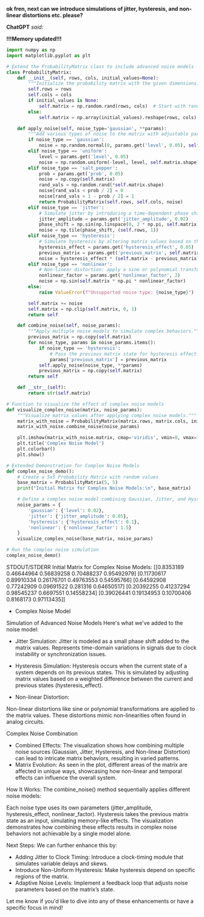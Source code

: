 **ok fren, next can we introduce simulations of jitter, hysteresis, and non-linear distortions etc. please?**


**ChatGPT** _said:_

**!!!Memory updated!!!**

```python
import numpy as np
import matplotlib.pyplot as plt

# Extend the ProbabilityMatrix class to include advanced noise models
class ProbabilityMatrix:
    def __init__(self, rows, cols, initial_values=None):
        """Initialize the probability matrix with the given dimensions."""
        self.rows = rows
        self.cols = cols
        if initial_values is None:
            self.matrix = np.random.rand(rows, cols)  # Start with random probabilities
        else:
            self.matrix = np.array(initial_values).reshape(rows, cols)

    def apply_noise(self, noise_type='gaussian', **params):
        """Add various types of noise to the matrix with adjustable parameters."""
        if noise_type == 'gaussian':
            noise = np.random.normal(0, params.get('level', 0.05), self.matrix.shape)
        elif noise_type == 'uniform':
            level = params.get('level', 0.05)
            noise = np.random.uniform(-level, level, self.matrix.shape)
        elif noise_type == 'salt_pepper':
            prob = params.get('prob', 0.05)
            noise = np.copy(self.matrix)
            rand_vals = np.random.rand(*self.matrix.shape)
            noise[rand_vals < prob / 2] = 0
            noise[rand_vals > 1 - prob / 2] = 1
            return ProbabilityMatrix(self.rows, self.cols, noise)
        elif noise_type == 'jitter':
            # Simulate jitter by introducing a time-dependent phase shift
            jitter_amplitude = params.get('jitter_amplitude', 0.02)
            phase_shift = np.sin(np.linspace(0, 2 * np.pi, self.matrix.shape[1])) * jitter_amplitude
            noise = np.tile(phase_shift, (self.rows, 1))
        elif noise_type == 'hysteresis':
            # Simulate hysteresis by altering matrix values based on their previous state
            hysteresis_effect = params.get('hysteresis_effect', 0.05)
            previous_matrix = params.get('previous_matrix', self.matrix)
            noise = hysteresis_effect * (self.matrix - previous_matrix)
        elif noise_type == 'nonlinear':
            # Non-linear distortion: apply a sine or polynomial transformation
            nonlinear_factor = params.get('nonlinear_factor', 2)
            noise = np.sin(self.matrix * np.pi * nonlinear_factor)
        else:
            raise ValueError(f"Unsupported noise type: {noise_type}")

        self.matrix += noise
        self.matrix = np.clip(self.matrix, 0, 1)
        return self

    def combine_noise(self, noise_params):
        """Apply multiple noise models to simulate complex behaviors."""
        previous_matrix = np.copy(self.matrix)
        for noise_type, params in noise_params.items():
            if noise_type == 'hysteresis':
                # Pass the previous matrix state for hysteresis effect
                params['previous_matrix'] = previous_matrix
            self.apply_noise(noise_type, **params)
            previous_matrix = np.copy(self.matrix)
        return self

    def __str__(self):
        return str(self.matrix)

# Function to visualize the effect of complex noise models
def visualize_complex_noise(matrix, noise_params):
    """Visualize matrix values after applying complex noise models."""
    matrix_with_noise = ProbabilityMatrix(matrix.rows, matrix.cols, initial_values=matrix.matrix.copy())
    matrix_with_noise.combine_noise(noise_params)

    plt.imshow(matrix_with_noise.matrix, cmap='viridis', vmin=0, vmax=1)
    plt.title('Complex Noise Model')
    plt.colorbar()
    plt.show()

# Extended Demonstration for Complex Noise Models
def complex_noise_demo():
    # Create a 5x5 Probability Matrix with random values
    base_matrix = ProbabilityMatrix(5, 5)
    print("Initial Matrix for Complex Noise Models:\n", base_matrix)

    # Define a complex noise model combining Gaussian, Jitter, and Hysteresis
    noise_params = {
        'gaussian': {'level': 0.02},
        'jitter': {'jitter_amplitude': 0.05},
        'hysteresis': {'hysteresis_effect': 0.1},
        'nonlinear': {'nonlinear_factor': 1.5}
    }
    visualize_complex_noise(base_matrix, noise_params)

# Run the complex noise simulation
complex_noise_demo()
```

STDOUT/STDERR
Initial Matrix for Complex Noise Models:
 [[0.8353189  0.46644964 0.56839258 0.70488237 0.95492979]
 [0.11730617 0.89910334 0.26176701 0.49763553 0.54595766]
 [0.64592908 0.77242909 0.09691522 0.281316   0.64650517]
 [0.20392255 0.41237294 0.98545237 0.6697551  0.14558234]
 [0.39026441 0.19134953 0.10700406 0.8168173  0.97113435]]

- Complex Noise Model



Simulation of Advanced Noise Models
Here's what we've added to the noise model:


- Jitter Simulation:
Jitter is modeled as a small phase shift added to the matrix values.
Represents time-domain variations in signals due to clock instability or synchronization issues.

- Hysteresis Simulation:
Hysteresis occurs when the current state of a system depends on its previous states.
This is simulated by adjusting matrix values based on a weighted difference between the current and previous states (hysteresis_effect).

- Non-linear Distortion:

Non-linear distortions like sine or polynomial transformations are applied to the matrix values.
These distortions mimic non-linearities often found in analog circuits.

Complex Noise Combination
- Combined Effects: The visualization shows how combining multiple noise sources (Gaussian, Jitter, Hysteresis, and Non-linear Distortion) can lead to intricate matrix behaviors, resulting in varied patterns.
- Matrix Evolution: As seen in the plot, different areas of the matrix are affected in unique ways, showcasing how non-linear and temporal effects can influence the overall system.

How It Works:
The combine_noise() method sequentially applies different noise models:

Each noise type uses its own parameters (jitter_amplitude, hysteresis_effect, nonlinear_factor).
Hysteresis takes the previous matrix state as an input, simulating memory-like effects.
The visualization demonstrates how combining these effects results in complex noise behaviors not achievable by a single model alone.

Next Steps:
We can further enhance this by:

- Adding Jitter to Clock Timing: Introduce a clock-timing module that simulates variable delays and skews.
- Introduce Non-Uniform Hysteresis: Make hysteresis depend on specific regions of the matrix.
- Adaptive Noise Levels: Implement a feedback loop that adjusts noise parameters based on the matrix’s state.

Let me know if you'd like to dive into any of these enhancements or have a specific focus in mind! ​
